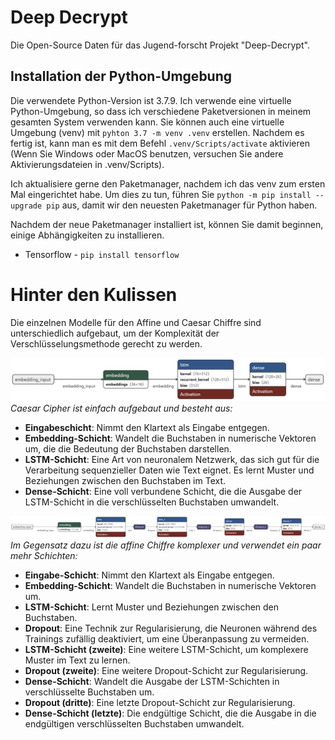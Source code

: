 # Deep Decrypt
Die Open-Source Daten für das Jugend-forscht Projekt "Deep-Decrypt".

## Installation der Python-Umgebung

Die verwendete Python-Version ist 3.7.9. Ich verwende eine virtuelle Python-Umgebung, so dass ich verschiedene Paketversionen in meinem gesamten System verwenden kann.
Sie können auch eine virtuelle Umgebung (venv) mit `pyhton 3.7 -m venv .venv` erstellen.
Nachdem es fertig ist, kann man es mit dem Befehl `.venv/Scripts/activate` aktivieren (Wenn Sie Windows oder MacOS benutzen, versuchen Sie andere Aktivierungsdateien in .venv/Scripts).

Ich aktualisiere gerne den Paketmanager, nachdem ich das venv zum ersten Mal eingerichtet habe. Um dies zu tun, führen Sie `python -m pip install --upgrade pip` aus, damit wir den neuesten Paketmanager für Python haben.

Nachdem der neue Paketmanager installiert ist, können Sie damit beginnen, einige Abhängigkeiten zu installieren.

- Tensorflow - `pip install tensorflow`

# Hinter den Kulissen

Die einzelnen Modelle für den Affine und Caesar Chiffre sind unterschiedlich aufgebaut, um der Komplexität der Verschlüsselungsmethode gerecht zu werden.

![Caesar Cipher](bilder/caesar_model.png)
*Caesar Cipher ist einfach aufgebaut und besteht aus:*
- **Eingabeschicht**: Nimmt den Klartext als Eingabe entgegen.
- **Embedding-Schicht**: Wandelt die Buchstaben in numerische Vektoren um, die die Bedeutung der Buchstaben darstellen.
- **LSTM-Schicht**: Eine Art von neuronalem Netzwerk, das sich gut für die Verarbeitung sequenzieller Daten wie Text eignet. Es lernt Muster und Beziehungen zwischen den Buchstaben im Text.
-  **Dense-Schicht**: Eine voll verbundene Schicht, die die Ausgabe der LSTM-Schicht in die verschlüsselten Buchstaben umwandelt.

![Affine Cipher](bilder/affine_model.png)
*Im Gegensatz dazu ist die affine Chiffre komplexer und verwendet ein paar mehr Schichten:*
- **Eingabe-Schicht**: Nimmt den Klartext als Eingabe entgegen.
- **Embedding-Schicht**: Wandelt die Buchstaben in numerische Vektoren um.
- **LSTM-Schicht**: Lernt Muster und Beziehungen zwischen den Buchstaben.
- **Dropout**: Eine Technik zur Regularisierung, die Neuronen während des Trainings zufällig deaktiviert, um eine Überanpassung zu vermeiden.
- **LSTM-Schicht (zweite)**: Eine weitere LSTM-Schicht, um komplexere Muster im Text zu lernen.
- **Dropout (zweite)**: Eine weitere Dropout-Schicht zur Regularisierung.
- **Dense-Schicht**: Wandelt die Ausgabe der LSTM-Schichten in verschlüsselte Buchstaben um.
- **Dropout (dritte)**: Eine letzte Dropout-Schicht zur Regularisierung.
- **Dense-Schicht (letzte)**: Die endgültige Schicht, die die Ausgabe in die endgültigen verschlüsselten Buchstaben umwandelt.
